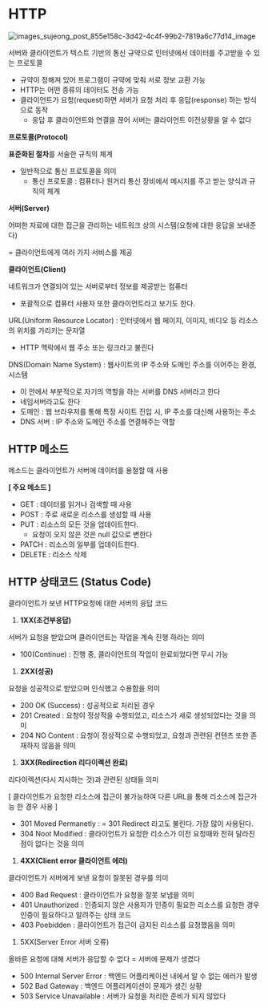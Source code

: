 # HTTP

![images_sujeong_post_855e158c-3d42-4c4f-99b2-7819a6c77d14_image](https://user-images.githubusercontent.com/103401813/168468110-64bac3a9-2148-4d3f-a412-212fd91adaa0.png)

서버와 클라이언트가 텍스트 기반의 통신 규약으로 인터넷에서 데이터를 주고받을 수 있는 프로토콜

- 규약이 정해져 있어 프로그램이 규약에 맞춰 서로 정보 교환 가능
- HTTP는 어떤 종류의 데이터도 전송 가능
- 클라이언트가 요청(request)하면 서버가 요청 처리 후 응답(response) 하는 방식으로 동작
  - 응답 후 클라이언트와 연결을 끊어 서버는 클라이언트 이전상황을 알 수 없다

**프로토콜(Protocol)**

**표준화된 절차**를 서술한 규칙의 체계

- 일반적으로 통신 프로토콜을 의미
  - 통신 프로토콜 : 컴퓨터나 원거리 통신 장비에서 메시지를 주고 받는 양식과 규칙의 체계

**서버(Server)**

어떠한 자료에 대한 접근을 관리하는 네트워크 상의 시스템(요청에 대한 응답을 보내준다)

= 클라이언트에게 여러 가지 서비스를 제공

**클라이언트(Client)**

네트워크가 연결되어 있는 서버로부터 정보를 제공받는 컴퓨터

- 포괄적으로 컴퓨터 사용자 또한 클라이언트라고 보기도 한다.

URL(Uniform Resource Locator) : 인터넷에서 웹 페이지, 이미지, 비디오 등 리소스의 위치를 가리키는 문자열

- HTTP 맥락에서 웹 주소 또는 링크라고 불린다

DNS(Domain Name System) : 웹사이트의 IP 주소와 도메인 주소를 이어주는 환경, 시스템

- 이 안에서 부분적으로 자기의 역할을 하는 서버를 DNS 서버라고 한다
- 네임서버라고도 한다
- 도메인 : 웹 브라우저를 통해 특정 사이트 진입 시,  IP 주소를 대신해 사용하는 주소
- DNS 서버 : IP 주소와 도메인 주소를 연결해주는 역할

## HTTP 메소드

메소드는 클라이언트가 서버에 데이터를 용철할 때 사용

**[ 주요 메소드 ]**

- GET : 데이터를 읽거나 검색할 때 사용
- POST : 주로 새로운 리소스를 생성할 때 사용
- PUT : 리소스의 모든 것을 업데이트한다.
  - 요청이 오지 않은 것은 null 값으로 변한다
- PATCH : 리소스의 일부를 업데이트한다.
- DELETE : 리소스 삭제

## HTTP 상태코드 (Status Code)

클라이언트가 보낸 HTTP요청에 대한 서버의 응답 코드

1. **1XX(조건부응답)**

서버가 요청을 받았으며 클라이언트는 작업을 계속 진행 하라는 의미

- 100(Continue) : 진행 중, 클라이언트의 작업이 완료되었다면 무시 가능

1. **2XX(성공)**

요청을 성공적으로 받았으며 인식했고 수용함을 의미

- 200 OK (Success) : 성공적으로 처리된 경우
- 201 Created : 요청이 정상적을 수행되었고, 리소스가 새로 생성되었다는 것을 의미
- 204 NO Content : 요청이 정상적으로 수행되었고, 요청과 관련된 컨텐츠 또한 존재하지 않음을 의미

1. **3XX(Redirection 리다이렉션 완료)**

리다이렉션(다시 지시하는 것)과 관련된 상태들 의미

[ 클라이언트가 요청한 리소스에 접근이 불가능하여 다른 URL을 통해 리소스에 접근가능 한 경우 사용 ]

- 301 Moved Permanetly : = 301 Redirect 라고도 불린다. 가장 많이 사용된다.
- 304 Noot Modified : 클라이언트가 요청한 리소스가 이전 요청때와 전혀 달라진 점이 없다는 것을 의미

1. **4XX(Client error 클라이언트 에러)**

클라이언트가 서버에게 보낸 요청이 잘못된 경우를 의미

- 400 Bad Request : 클라이언트가 요청을 잘못 보냄을 의미
- 401 Unauthorized : 인증되지 않은 사용자가 인증이 필요한 리소스를 요청한 경우 인증이 필요하다고 알려주는 상태 코드
- 403 Poebidden : 클라이언트가 접근이 금지된 리소스를 요청했음을 의미

1. 5XX(Server Error 서버 오류)

올바른 요청에 대해 서버가 응답할 수 없다 = 서버에 문제가 생겼다

- 500 Internal Server Error : 백엔드 어플리케이션 내에서 알 수 없는 에러가 발생
- 502 Bad Gateway : 백엔드 어플리케이션이 문제가 생긴 상황
- 503 Service Unavailable : 서버가 요청을 처리한 준비가 되지 않았다
